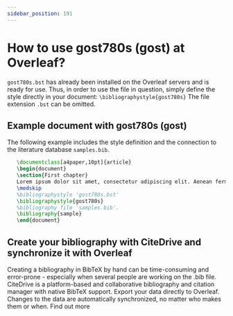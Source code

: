 ```yaml
---
sidebar_position: 191
---
```


# How to use gost780s (gost) at Overleaf?
`gost780s.bst` has already been installed on the Overleaf servers and is ready for use. Thus, in order to use the file in question, simply define the style directly in your document: `\bibliographystyle{gost780s}` The file extension `.bst` can be omitted.

## Example document with gost780s (gost)
The following example includes the style definition and the connection to the literature database `samples.bib`.
```tex
   \documentclass[a4paper,10pt]{article}
   \begin{document}
   \section{First chapter}
   Lorem ipsum dolor sit amet, consectetur adipiscing elit. Aenean fermentum justo massa, ut maximus mauris sodales et. Aenean vel elit a erat rhoncus pharetra.
   \medskip
   %bibliographystyle 'gost780s.bst'
   \bibliographystyle{gost780s}
   %bibliography file 'samples.bib'.
   \bibliography{sample}
   \end{document}
```

## Create your bibliography with CiteDrive and synchronize it with Overleaf
Creating a bibliography in BibTeX by hand can be time-consuming and error-prone - especially when several people are working on the .bib file. CiteDrive is a platform-based and collaborative bibliography and citation manager with native BibTeX support. Export your data directly to Overleaf. Changes to the data are automatically synchronized, no matter who makes them or when. Find out more